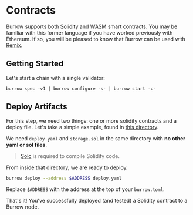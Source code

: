 # Contracts

Burrow supports both [Solidity](https://solidity.readthedocs.io/) and [WASM](reference/wasm.md) smart contracts. You may be familiar with this former language
if you have worked previously with Ethereum. If so, you will be pleased to know that Burrow can be used with [Remix](http://remix.ethereum.org/).

## Getting Started

Let's start a chain with a single validator:

```shell
burrow spec -v1 | burrow configure -s- | burrow start -c-
```

## Deploy Artifacts

For this step, we need two things: one or more solidity contracts and a deploy file. Let's take a simple example, found in [this directory](https://github.com/klye-dev/hivesmartchain/tree/main/tests/jobs_fixtures/app06-deploy_basic_contract_and_different_solc_types_packed_unpacked).

We need `deploy.yaml` and `storage.sol` in the same directory with **no other yaml or sol files**.

> [Solc](https://solidity.readthedocs.io/en/v0.4.21/installing-solidity.html) is required to compile Solidity code.

From inside that directory, we are ready to deploy.

```bash
burrow deploy --address $ADDRESS deploy.yaml
```

Replace `$ADDRESS` with the address at the top of your `burrow.toml`.

That's it! You've successfully deployed (and tested) a Solidity contract to a Burrow node.

